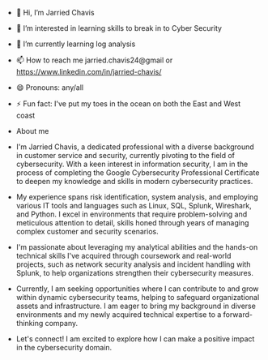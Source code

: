 - 👋 Hi, I’m Jarried Chavis
- 👀 I’m interested in learning skills to break in to Cyber Security
- 🌱 I’m currently learning log analysis 
- 📫 How to reach me jarried.chavis24@gmail or https://www.linkedin.com/in/jarried-chavis/
- 😄 Pronouns: any/all
- ⚡ Fun fact: I've put my toes in the ocean on both the East and West coast

- About me
- I'm Jarried Chavis, a dedicated professional with a diverse background in customer service and security, currently pivoting to the field of cybersecurity. With a keen interest in information security, I am in the process of completing the Google Cybersecurity Professional Certificate to deepen my knowledge and skills in modern cybersecurity practices.

- My experience spans risk identification, system analysis, and employing various IT tools and languages such as Linux, SQL, Splunk, Wireshark, and Python. I excel in environments that require problem-solving and meticulous attention to detail, skills honed through years of managing complex customer and security scenarios.

- I'm passionate about leveraging my analytical abilities and the hands-on technical skills I've acquired through coursework and real-world projects, such as network security analysis and incident handling with Splunk, to help organizations strengthen their cybersecurity measures.

- Currently, I am seeking opportunities where I can contribute to and grow within dynamic cybersecurity teams, helping to safeguard organizational assets and infrastructure. I am eager to bring my background in diverse environments and my newly acquired technical expertise to a forward-thinking company.

- Let's connect! I am excited to explore how I can make a positive impact in the cybersecurity domain.
<!---
JarriedC/JarriedC is a ✨ special ✨ repository because its `README.md` (this file) appears on your GitHub profile.
You can click the Preview link to take a look at your changes.
--->
